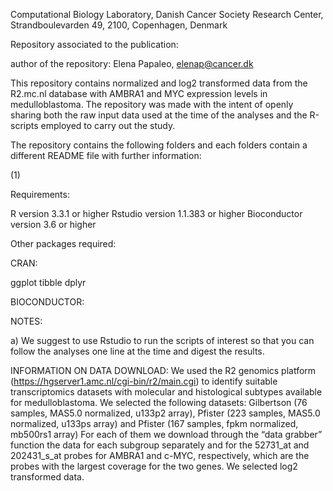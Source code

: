 Computational Biology Laboratory, Danish Cancer Society Research Center, Strandboulevarden 49, 2100, Copenhagen, Denmark

Repository associated to the publication:


author of the repository: Elena Papaleo, elenap@cancer.dk

This repository contains normalized and log2 transformed data from the R2.mc.nl database with AMBRA1 and MYC expression levels in medulloblastoma.
The repository  was made with the intent of openly sharing both the raw input data used at the time of the analyses and the R-scripts employed to carry out the study.

The repository contains the following folders and each folders contain a different README file with further information:

(1) 

Requirements:

R version 3.3.1 or higher Rstudio version 1.1.383 or higher
Bioconductor version 3.6 or higher

Other packages required:

CRAN:

ggplot
tibble
dplyr

BIOCONDUCTOR:


NOTES:

a) We suggest to use Rstudio to run the scripts of interest so that you can follow the analyses one line at the time and digest the results.


INFORMATION ON DATA DOWNLOAD:
We used the R2 genomics platform (https://hgserver1.amc.nl/cgi-bin/r2/main.cgi) to identify suitable transcriptomics datasets with molecular and histological subtypes available for medulloblastoma. We selected the following datasets: Gilbertson (76 samples, MAS5.0 normalized, u133p2 array), Pfister (223 samples, MAS5.0 normalized, u133ps array) and Pfister (167 samples, fpkm normalized, mb500rs1 array)
For each of them we download through the “data grabber” function the data for each subgroup separately and for the 52731_at and 202431_s_at probes for AMBRA1 and c-MYC, respectively, which are the probes with the largest coverage for the two genes. We selected log2 transformed data.


